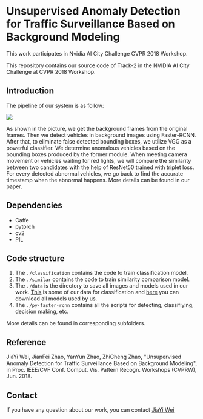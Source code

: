 # Unsupervised Anomaly Detection for Traffic Surveillance Based on Background Modeling
This work participates in Nvidia AI City Challenge CVPR 2018 Workshop.

This repository contains our source code of Track-2 in the NVIDIA AI City Challenge at CVPR 2018 Workshop. 

## Introduction
The pipeline of our system is as follow: 

![](whole_system_new.png)

As shown in the picture, we get the background frames from the original frames. Then we detect vehicles in background images using Faster-RCNN. After that, to eliminate false detected bounding boxes, we utilize VGG as a powerful classifier. We determine anomalous vehicles
based on the bounding boxes produced by the former module. When meeting camera movement or vehicles waiting for red lights, we will compare the similarity between two candidates with the help of ResNet50 trained with triplet loss. For every detected abnormal vehicles, we go back to find the accurate timestamp when the abnormal happens. More details can be found in our paper.

## Dependencies
* Caffe 
* pytorch
* cv2
* PIL

## Code structure

1. The `./classification` contains the code to train classification model.
2. The `./similar` contains the code to train similarity comparison model.
3. The `./data` is the directory to save all images and models used in our work. [This](https://drive.google.com/open?id=1K18W1Zoj3hQI7BiQLqs-g-Ay6CKiMDbS) is some of our data for classification and [here](./data/models) you can download all models used by us.
4. The `./py-faster-rcnn` contains all the scripts for detecting, classifiying, decision making, etc.

More details can be found in corresponding subfolders.

## Reference
JiaYi Wei, JianFei Zhao, YanYun Zhao, ZhiCheng Zhao, "Unsupervised Anomaly Detection for Traffic Surveillance Based on Background Modeling", in Proc. IEEE/CVF Conf. Comput. Vis. Pattern Recogn. Workshops (CVPRW), Jun. 2018.


## Contact
If you have any question about our work, you can contact [JiaYi Wei](https://jiayi-wei.github.io/#contact)
